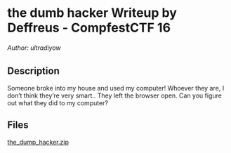 # the dumb hacker Writeup by Deffreus - CompfestCTF 16

###### Author: ultradiyow

## Description

Someone broke into my house and used my computer! Whoever they are, I don’t think they’re very smart.. They left the browser open. Can you figure out what they did to my computer?

## Files

[the_dump_hacker.zip](https://ctf.compfest.id/files/2013bfbfd6617b8e0c1b88a01d08e331/the_dumb_hacker.zip?token=eyJ1c2VyX2lkIjo3MiwidGVhbV9pZCI6MzA3LCJmaWxlX2lkIjo4MX0.ZtLdkg.UuG3HFauEInY8RcwcPolO7QaAeM)

